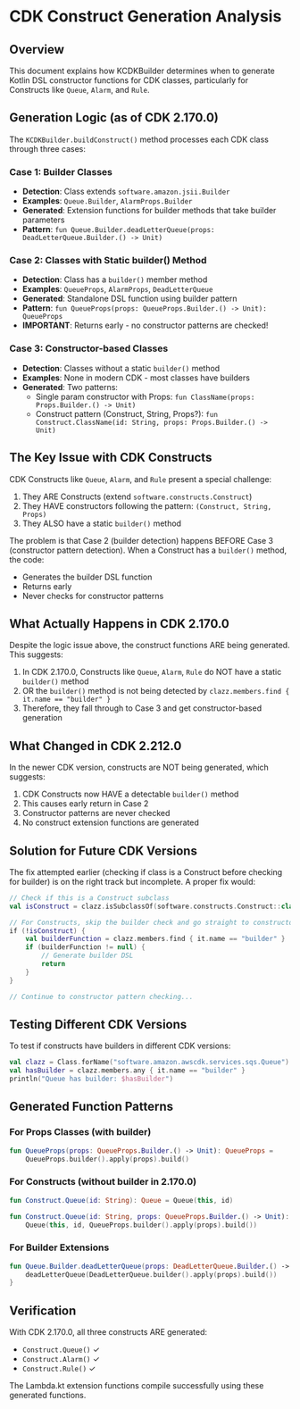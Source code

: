 # CDK Construct Generation Analysis

## Overview
This document explains how KCDKBuilder determines when to generate Kotlin DSL constructor functions for CDK classes, particularly for Constructs like `Queue`, `Alarm`, and `Rule`.

## Generation Logic (as of CDK 2.170.0)

The `KCDKBuilder.buildConstruct()` method processes each CDK class through three cases:

### Case 1: Builder Classes
- **Detection**: Class extends `software.amazon.jsii.Builder`
- **Examples**: `Queue.Builder`, `AlarmProps.Builder`
- **Generated**: Extension functions for builder methods that take builder parameters
- **Pattern**: `fun Queue.Builder.deadLetterQueue(props: DeadLetterQueue.Builder.() -> Unit)`

### Case 2: Classes with Static builder() Method  
- **Detection**: Class has a `builder()` member method
- **Examples**: `QueueProps`, `AlarmProps`, `DeadLetterQueue`
- **Generated**: Standalone DSL function using builder pattern
- **Pattern**: `fun QueueProps(props: QueueProps.Builder.() -> Unit): QueueProps`
- **IMPORTANT**: Returns early - no constructor patterns are checked!

### Case 3: Constructor-based Classes
- **Detection**: Classes without a static `builder()` method
- **Examples**: None in modern CDK - most classes have builders
- **Generated**: Two patterns:
  - Single param constructor with Props: `fun ClassName(props: Props.Builder.() -> Unit)`
  - Construct pattern (Construct, String, Props?): `fun Construct.ClassName(id: String, props: Props.Builder.() -> Unit)`

## The Key Issue with CDK Constructs

CDK Constructs like `Queue`, `Alarm`, and `Rule` present a special challenge:

1. They ARE Constructs (extend `software.constructs.Construct`)
2. They HAVE constructors following the pattern: `(Construct, String, Props)`
3. They ALSO have a static `builder()` method

The problem is that Case 2 (builder detection) happens BEFORE Case 3 (constructor pattern detection). When a Construct has a `builder()` method, the code:
- Generates the builder DSL function
- Returns early
- Never checks for constructor patterns

## What Actually Happens in CDK 2.170.0

Despite the logic issue above, the construct functions ARE being generated. This suggests:

1. In CDK 2.170.0, Constructs like `Queue`, `Alarm`, `Rule` do NOT have a static `builder()` method
2. OR the `builder()` method is not being detected by `clazz.members.find { it.name == "builder" }`
3. Therefore, they fall through to Case 3 and get constructor-based generation

## What Changed in CDK 2.212.0

In the newer CDK version, constructs are NOT being generated, which suggests:

1. CDK Constructs now HAVE a detectable `builder()` method
2. This causes early return in Case 2
3. Constructor patterns are never checked
4. No construct extension functions are generated

## Solution for Future CDK Versions

The fix attempted earlier (checking if class is a Construct before checking for builder) is on the right track but incomplete. A proper fix would:

```kotlin
// Check if this is a Construct subclass
val isConstruct = clazz.isSubclassOf(software.constructs.Construct::class)

// For Constructs, skip the builder check and go straight to constructor patterns
if (!isConstruct) {
    val builderFunction = clazz.members.find { it.name == "builder" }
    if (builderFunction != null) {
        // Generate builder DSL
        return
    }
}

// Continue to constructor pattern checking...
```

## Testing Different CDK Versions

To test if constructs have builders in different CDK versions:

```kotlin
val clazz = Class.forName("software.amazon.awscdk.services.sqs.Queue").kotlin
val hasBuilder = clazz.members.any { it.name == "builder" }
println("Queue has builder: $hasBuilder")
```

## Generated Function Patterns

### For Props Classes (with builder)
```kotlin
fun QueueProps(props: QueueProps.Builder.() -> Unit): QueueProps =
    QueueProps.builder().apply(props).build()
```

### For Constructs (without builder in 2.170.0)
```kotlin
fun Construct.Queue(id: String): Queue = Queue(this, id)

fun Construct.Queue(id: String, props: QueueProps.Builder.() -> Unit): Queue = 
    Queue(this, id, QueueProps.builder().apply(props).build())
```

### For Builder Extensions
```kotlin
fun Queue.Builder.deadLetterQueue(props: DeadLetterQueue.Builder.() -> Unit) {
    deadLetterQueue(DeadLetterQueue.builder().apply(props).build())
}
```

## Verification

With CDK 2.170.0, all three constructs ARE generated:
- `Construct.Queue()` ✓
- `Construct.Alarm()` ✓  
- `Construct.Rule()` ✓

The Lambda.kt extension functions compile successfully using these generated functions.